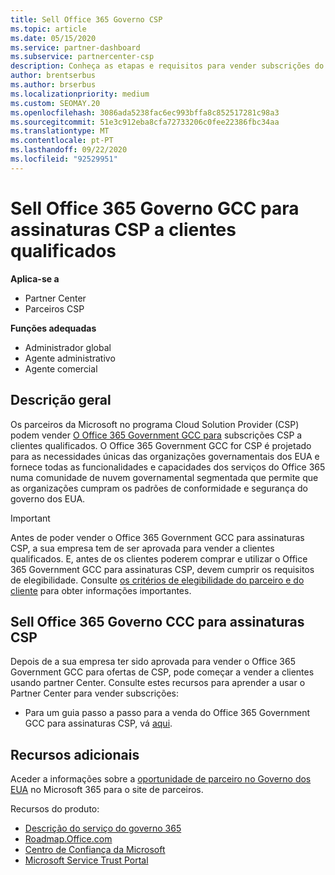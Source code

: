 ```yaml
---
title: Sell Office 365 Governo CSP
ms.topic: article
ms.date: 05/15/2020
ms.service: partner-dashboard
ms.subservice: partnercenter-csp
description: Conheça as etapas e requisitos para vender subscrições do Office 365 Government GCC para a CSP a clientes ou empreiteiros qualificados do governo dos Estados Unidos.
author: brentserbus
ms.author: brserbus
ms.localizationpriority: medium
ms.custom: SEOMAY.20
ms.openlocfilehash: 3086ada5238fac6ec993bffa8c852517281c98a3
ms.sourcegitcommit: 51e3c912eba8cfa72733206c0fee22386fbc34aa
ms.translationtype: MT
ms.contentlocale: pt-PT
ms.lasthandoff: 09/22/2020
ms.locfileid: "92529951"
---
```

# <a name="sell-office-365-government-gcc-for-csp-subscriptions-to-qualified-customers"></a>Sell Office 365 Governo GCC para assinaturas CSP a clientes qualificados

**Aplica-se a**

- Partner Center
- Parceiros CSP

**Funções adequadas**

- Administrador global
- Agente administrativo
- Agente comercial

## <a name="overview"></a>Descrição geral

Os parceiros da Microsoft no programa Cloud Solution Provider (CSP) podem vender [O Office 365 Government GCC para](https://www.microsoft.com/microsoft-365/partners/governmentforCSP) subscrições CSP a clientes qualificados. O Office 365 Government GCC for CSP é projetado para as necessidades únicas das organizações governamentais dos EUA e fornece todas as funcionalidades e capacidades dos serviços do Office 365 numa comunidade de nuvem governamental segmentada que permite que as organizações cumpram os padrões de conformidade e segurança do governo dos EUA. 

>[!IMPORTANT] 
>Antes de poder vender o Office 365 Government GCC para assinaturas CSP, a sua empresa tem de ser aprovada para vender a clientes qualificados. E, antes de os clientes poderem comprar e utilizar o Office 365 Government GCC para assinaturas CSP, devem cumprir os requisitos de elegibilidade. Consulte [os critérios de elegibilidade do parceiro e do cliente](csp-gcc-validate.md) para obter informações importantes.


## <a name="sell-office-365-government-gcc-for-csp-subscriptions"></a>Sell Office 365 Governo CCC para assinaturas CSP

Depois de a sua empresa ter sido aprovada para vender o Office 365 Government GCC para ofertas de CSP, pode começar a vender a clientes usando partner Center. Consulte estes recursos para aprender a usar o Partner Center para vender subscrições: 

-   Para um guia passo a passo para a venda do Office 365 Government GCC para assinaturas CSP, vá [aqui](https://go.microsoft.com/fwlink/?linkid=2007323).  


## <a name="additional-resources"></a>Recursos adicionais

Aceder a informações sobre a [oportunidade de parceiro no Governo dos EUA](https://www.microsoft.com/microsoft-365/partners/governmentforCSP) no Microsoft 365 para o site de parceiros.

Recursos do produto:

- [Descrição do serviço do governo 365](/office365/servicedescriptions/office-365-platform-service-description/office-365-us-government/office-365-us-government)
- [Roadmap.Office.com](https://products.office.com/business/office-365-roadmap)
- [Centro de Confiança da Microsoft](https://www.microsoft.com/TrustCenter/)
- [Microsoft Service Trust Portal](https://aka.ms/STP)
